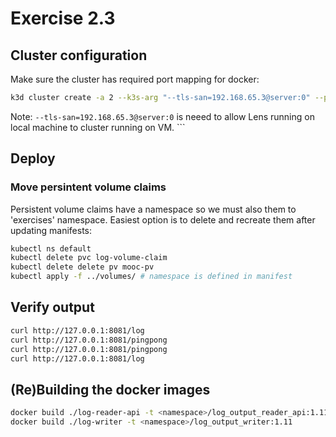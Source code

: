 # Exercise 2.3

## Cluster configuration

Make sure the cluster has required port mapping for docker:

```sh
k3d cluster create -a 2 --k3s-arg "--tls-san=192.168.65.3@server:0" --port 8082:30080@agent:0 -p 8081:80@loadbalancer
```

Note: `--tls-san=192.168.65.3@server:0` is neeed to allow Lens running on local machine to cluster running on VM. ```

## Deploy

### Move persintent volume claims

Persistent volume claims have a namespace so we must also them to 'exercises' namespace. Easiest option is to delete and recreate them after updating manifests:

```sh
kubectl ns default
kubectl delete pvc log-volume-claim
kubectl delete delete pv mooc-pv
kubectl apply -f ../volumes/ # namespace is defined in manifest
```

## Verify output

```sh
curl http://127.0.0.1:8081/log
curl http://127.0.0.1:8081/pingpong
curl http://127.0.0.1:8081/pingpong
curl http://127.0.0.1:8081/log

```

## (Re)Building the docker images

```sh
docker build ./log-reader-api -t <namespace>/log_output_reader_api:1.11
docker build ./log-writer -t <namespace>/log_output_writer:1.11
```
